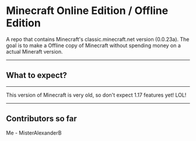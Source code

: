 # Minecraft Online Edition / Offline Edition 
A repo that contains Minecraft's classic.minecraft.net version (0.0.23a). The goal is to make a Offline copy of Minecraft without spending money on a actual Mineraft version.

-----

## What to expect?

-----

This version of Minecraft is very old, so don't expect 1.17 features yet! LOL! 

-----

## Contributors so far 

Me - MisterAlexanderB

